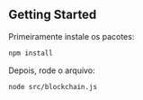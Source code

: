 ## Getting Started

Primeiramente instale os pacotes:

```bash
npm install
```

Depois, rode o arquivo:

```bash
node src/blockchain.js
```

